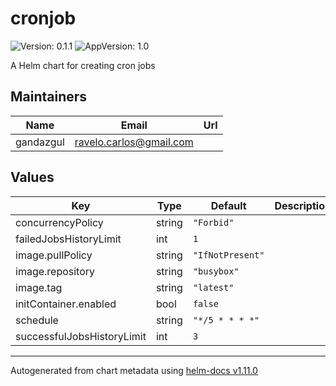 # cronjob

![Version: 0.1.1](https://img.shields.io/badge/Version-0.1.1-informational?style=flat-square) ![AppVersion: 1.0](https://img.shields.io/badge/AppVersion-1.0-informational?style=flat-square)

A Helm chart for creating cron jobs

## Maintainers

| Name | Email | Url |
| ---- | ------ | --- |
| gandazgul | <ravelo.carlos@gmail.com> |  |

## Values

| Key | Type | Default | Description |
|-----|------|---------|-------------|
| concurrencyPolicy | string | `"Forbid"` |  |
| failedJobsHistoryLimit | int | `1` |  |
| image.pullPolicy | string | `"IfNotPresent"` |  |
| image.repository | string | `"busybox"` |  |
| image.tag | string | `"latest"` |  |
| initContainer.enabled | bool | `false` |  |
| schedule | string | `"*/5 * * * *"` |  |
| successfulJobsHistoryLimit | int | `3` |  |

----------------------------------------------
Autogenerated from chart metadata using [helm-docs v1.11.0](https://github.com/norwoodj/helm-docs/releases/v1.11.0)
